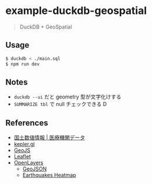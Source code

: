 # example-duckdb-geospatial

> DuckDB + GeoSpatial

## Usage

```sh
$ duckdb < ./main.sql
$ npm run dev
```

## Notes

- `duckdb --ui` だと geometry 型が文字化けする
- `SUMMARIZE tbl` で null チェックできる D

## References

- [国土数値情報 | 医療機関データ](https://nlftp.mlit.go.jp/ksj/gml/datalist/KsjTmplt-P04-2020.html)
- [kepler.gl](https://kepler.gl/)
- [GeoJS](https://opengeoscience.github.io/geojs/index.html)
- [Leaflet](https://leafletjs.com/)
- [OpenLayers](https://openlayers.org/)
  - [GeoJSON](https://openlayers.org/en/latest/examples/geojson.html)
  - [Earthquakes Heatmap](https://openlayers.org/en/latest/examples/heatmap-earthquakes.html)
